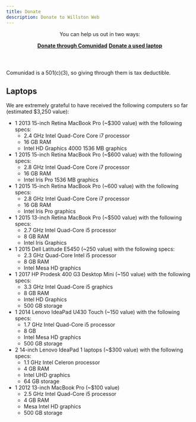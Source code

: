 ```yaml
---
title: Donate
description: Donate to Willston Web
---
```

  <header>
    <p>You can help us out in two ways:</p>
    <p>
      <a href="https://secure.squarespace.com/checkout/donate?donatePageId=62545ae65f741415ccb30a06&ss_cvr=c9f1ff42-4c32-47a0-82a7-f943d0465c79%7C1649695405308%7C1649706858547%7C1649711851970%7C4&ss_cvt=1649711851970&websiteId=606e111c9bb1905684a7f967" target="_blank"><b>Donate through Comunidad</b></a>
      <a href="https://forms.gle/cR3RKn4DFWZrqDfNA" target="_blank"><b>Donate a used laptop</b></a>
    </p>
  </header>
  <p>Comunidad is a 501(c)(3), so giving through them is tax deductible.</p>

## Laptops

We are extremely grateful to have received the following computers so far
(estimated $3,250 value):

- 1 2013 15-inch Retina MacBook Pro (~$300 value) with the following specs:
  - 2.4 GHz Intel Quad-Core Core i7 processor
  - 16 GB RAM
  - Intel HD Graphics 4000 1536 MB graphics
- 1 2015 15-inch Retina MacBook Pro (~$600 value) with the following specs:
  - 2.8 GHz Intel Quad-Core Core i7 processor
  - 16 GB RAM
  - Intel Iris Pro 1536 MB graphics
- 1 2015 15-inch Retina MacBook Pro (~600 value) with the following specs:
  - 2.8 GHz Intel Quad-Core Core i7 processor
  - 16 GB RAM
  - Intel Iris Pro graphics
- 1 2015 13-inch Retina MacBook Pro (~$500 value) with the following specs:
  - 2.7 GHz Intel Quad-Core i5 processor
  - 8 GB RAM
  - Intel Iris Graphics
- 1 2015 Dell Latitude E5450 (~250 value) with the following specs:
  - 2.3 GHz Quad-Core Intel i5 processor
  - 8 GB RAM
  - Intel Mesa HD graphics
- 1 2017 HP Prodesk 400 G3 Desktop Mini (~150 value) with the following specs:
  - 3.3 GHz Intel Quad-Core i5 graphics
  - 8 GB RAM
  - Intel HD Graphics
  - 500 GB storage
- 1 2014 Lenovo IdeaPad U430 Touch (~150 value) with the following specs:
  - 1.7 GHz Intel Quad-Core i5 processor
  - 8 GB
  - Intel Mesa HD graphics
  - 500 GB storage
- 2 14-inch Lenovo IdeaPad 1 laptops (~$300 value) with the following specs:
  - 1.1 GHz Intel Celeron processor
  - 4 GB RAM
  - Intel UHD graphics
  - 64 GB storage
- 1 2012 13-inch MacBook Pro (~$100 value)
  - 2.5 GHz Intel Quad-Core i5 processor
  - 4 GB RAM
  - Mesa Intel HD graphics
  - 500 GB storage
